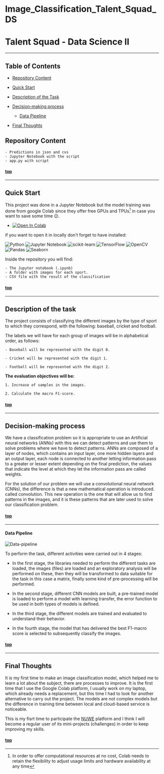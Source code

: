 # Image_Classification_Talent_Squad_DS 


# Talent Squad - Data Science II
--------

## Table of Contents

- [Repository Content](#repository-content)
- [Quick Start](#quick-start)
- [Description of the Task](#description-of-the-task)
- [Decision-making process](#decision-making-process)
    - [Data Pipeline](#data-pipeline)

- [Final Thoughts](#final-thoughts)



## Repository Content 

    - Predictions in json and cvs
    - Jupyter Notebook with the script
    - app.py with script

#### [top](#table-of-contents)
--------
## Quick Start

This project was done in a Jupyter Notebook but the model training was done from google Colab since they offer free GPUs and TPUs[^1] in case you want to save some time :wink:.

* <a href="https://colab.research.google.com/github/Freegalado/Sport_Image_Classification_I/blob/main/Talent_Squad_Data_Science_II.ipynb" target="_parent"><img src="https://colab.research.google.com/assets/colab-badge.svg" alt="Open In Colab"/></a>

if you want to open it in locally don't forget to have installed:

![Python](https://img.shields.io/badge/python-3670A0?style=for-the-badge&logo=python&logoColor=ffdd54)
![Jupyter Notebook](https://img.shields.io/badge/jupyter-%23FA0F00.svg?style=for-the-badge&logo=jupyter&logoColor=white)
![scikit-learn](https://img.shields.io/badge/scikit--learn-%23F7931E.svg?style=for-the-badge&logo=scikit-learn&logoColor=white)
![TensorFlow](https://img.shields.io/badge/TensorFlow-%23FF6F00.svg?style=for-the-badge&logo=TensorFlow&logoColor=white)
![OpenCV](https://img.shields.io/badge/opencv-%23white.svg?style=for-the-badge&logo=opencv&logoColor=white)
![Pandas](https://img.shields.io/badge/pandas-%23150458.svg?style=for-the-badge&logo=pandas&logoColor=white)
![Seaborn](https://img.shields.io/badge/-Seaborn-blue?style=for-the-badge&logo=seaborn) 

Inside the repository you will find:

    - The Jupyter notebook (.ipynb)
    - A folder with images for each sport.
    - CSV file with the result of the classification

#### [top](#table-of-contents)
--------



## Description of the task

The project consists of classifying the different images by the type of sport to which they correspond, with the following: baseball, cricket and football.

The labels we will have for each group of images will be in alphabetical order, as follows:  

    - Baseball will be represented with the digit 0.

    - Cricket will be represented with the digit 1.

    - Football will be represented with the digit 2.


**The evaluation objectives will be:**

    1. Increase of samples in the images. 

    2. Calculate the macro F1-score. 






  #### [top](#table-of-contents)
--------

 ## Decision-making process
  

We have a classification problem so it is appropriate to use an Artificial neural networks (ANNs) with this we can detect patterns and use them to solve problems where we have to detect patterns. ANNs are composed of a layer of nodes, which contains an input layer, one more hidden layers and an output layer, each node is connected to another letting information pass to a greater or lesser extent depending on the final prediction, the values that indicate the level at which they let the information pass are called weights. 

 

For the solution of our problem we will use a convolutional neural network (CNNs), the difference is that a new mathematical operation is introduced.
called convolution. This new operation is the one that will allow us to find patterns in the images, and it is these patterns that are later used to solve our classification problem.

  #### [top](#table-of-contents)
--------
#### Data Pipeline

  ![Data-pipeline](https://user-images.githubusercontent.com/91080406/191982034-bd65086b-8e39-4e3c-a59d-986e32251e3c.png)


To perform the task, different activities were carried out in 4 stages:

- In the first stage, the libraries needed to perform the different tasks are loaded, the images (files) are loaded and an exploratory analysis will be performed on these, then they will be transformed to data suitable for the task in this case a matrix, finally some kind of pre-processing will be performed.

- In the second stage, different CNN models are built, a pre-trained model is loaded to perform a model with learning transfer, the error function to be used in both types of models is defined.

- In the third stage, the different models are trained and evaluated to understand their behavior.

- In the fourth stage, the model that has delivered the best F1-macro score is selected to subsequently classify the images.


#### [top](#table-of-contents)
---------
## Final Thoughts

It is my first time to make an image classification model, which helped me to learn a lot about the subject, there are processes to improve. It is the first time that I use the Google Colab platform, I usually work on my laptop, which already needs a replacement, but this time I had to look for another alternative to carry out the project. The models are not complex models but the difference in training time between local and cloud-based service is noticeable.

This is my fisrt time to participate the [NUWE](https://nuwe.io/dev/challenges) platform and I think I will become a regular user of its mini-projects (challenges) in order to keep improving my skills.

#### [top](#table-of-contents)
 

[^1]: In order to offer computational resources at no cost, Colab needs to retain the flexibility to adjust usage limits and hardware availability at any time 
